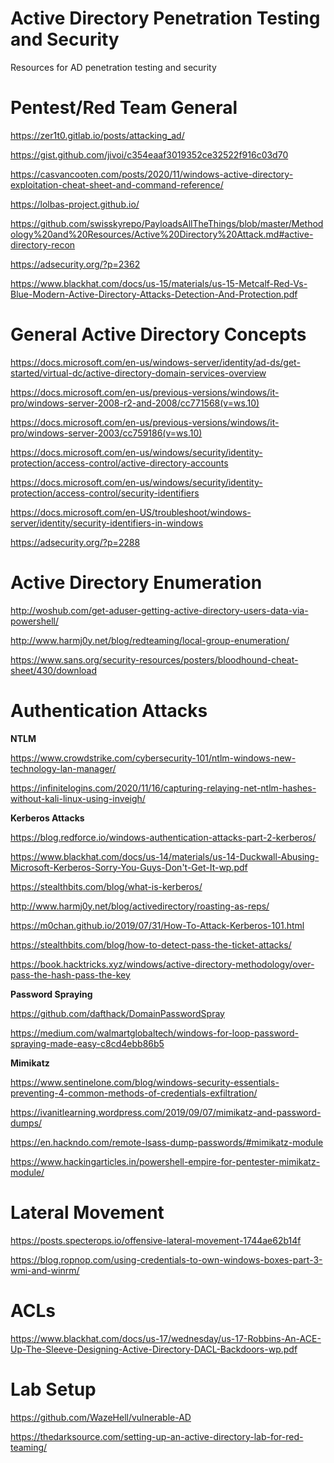 # Active Directory Penetration Testing and Security
Resources for AD penetration testing and security

# Pentest/Red Team General
https://zer1t0.gitlab.io/posts/attacking_ad/

https://gist.github.com/jivoi/c354eaaf3019352ce32522f916c03d70  

https://casvancooten.com/posts/2020/11/windows-active-directory-exploitation-cheat-sheet-and-command-reference/  

https://lolbas-project.github.io/ 

https://github.com/swisskyrepo/PayloadsAllTheThings/blob/master/Methodology%20and%20Resources/Active%20Directory%20Attack.md#active-directory-recon 

https://adsecurity.org/?p=2362  

https://www.blackhat.com/docs/us-15/materials/us-15-Metcalf-Red-Vs-Blue-Modern-Active-Directory-Attacks-Detection-And-Protection.pdf


# General Active Directory Concepts 

https://docs.microsoft.com/en-us/windows-server/identity/ad-ds/get-started/virtual-dc/active-directory-domain-services-overview 

https://docs.microsoft.com/en-us/previous-versions/windows/it-pro/windows-server-2008-r2-and-2008/cc771568(v=ws.10) 

https://docs.microsoft.com/en-us/previous-versions/windows/it-pro/windows-server-2003/cc759186(v=ws.10) 

https://docs.microsoft.com/en-us/windows/security/identity-protection/access-control/active-directory-accounts 

https://docs.microsoft.com/en-us/windows/security/identity-protection/access-control/security-identifiers  

https://docs.microsoft.com/en-US/troubleshoot/windows-server/identity/security-identifiers-in-windows  

https://adsecurity.org/?p=2288  


# Active Directory Enumeration 

http://woshub.com/get-aduser-getting-active-directory-users-data-via-powershell/ 

http://www.harmj0y.net/blog/redteaming/local-group-enumeration/  

https://www.sans.org/security-resources/posters/bloodhound-cheat-sheet/430/download



# Authentication Attacks
**NTLM**

https://www.crowdstrike.com/cybersecurity-101/ntlm-windows-new-technology-lan-manager/  

https://infinitelogins.com/2020/11/16/capturing-relaying-net-ntlm-hashes-without-kali-linux-using-inveigh/


**Kerberos Attacks**

https://blog.redforce.io/windows-authentication-attacks-part-2-kerberos/  

https://www.blackhat.com/docs/us-14/materials/us-14-Duckwall-Abusing-Microsoft-Kerberos-Sorry-You-Guys-Don't-Get-It-wp.pdf  

https://stealthbits.com/blog/what-is-kerberos/

http://www.harmj0y.net/blog/activedirectory/roasting-as-reps/

https://m0chan.github.io/2019/07/31/How-To-Attack-Kerberos-101.html 

https://stealthbits.com/blog/how-to-detect-pass-the-ticket-attacks/

https://book.hacktricks.xyz/windows/active-directory-methodology/over-pass-the-hash-pass-the-key

**Password Spraying**

https://github.com/dafthack/DomainPasswordSpray 

https://medium.com/walmartglobaltech/windows-for-loop-password-spraying-made-easy-c8cd4ebb86b5 

**Mimikatz**

https://www.sentinelone.com/blog/windows-security-essentials-preventing-4-common-methods-of-credentials-exfiltration/  

https://ivanitlearning.wordpress.com/2019/09/07/mimikatz-and-password-dumps/

https://en.hackndo.com/remote-lsass-dump-passwords/#mimikatz-module

https://www.hackingarticles.in/powershell-empire-for-pentester-mimikatz-module/


# Lateral Movement 
https://posts.specterops.io/offensive-lateral-movement-1744ae62b14f  

https://blog.ropnop.com/using-credentials-to-own-windows-boxes-part-3-wmi-and-winrm/ 


# ACLs

https://www.blackhat.com/docs/us-17/wednesday/us-17-Robbins-An-ACE-Up-The-Sleeve-Designing-Active-Directory-DACL-Backdoors-wp.pdf


# Lab Setup
https://github.com/WazeHell/vulnerable-AD  

https://thedarksource.com/setting-up-an-active-directory-lab-for-red-teaming/  

